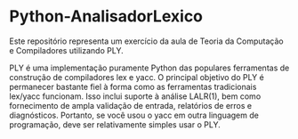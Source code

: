 # Python-AnalisadorLexico
Este repositório representa um exercício da aula de Teoria da Computação e Compiladores utilizando PLY.

PLY é uma implementação puramente Python das populares ferramentas de construção de compiladores lex e yacc. O principal objetivo do PLY é permanecer bastante fiel à forma como as ferramentas tradicionais lex/yacc funcionam. Isso inclui suporte à análise LALR(1), bem como fornecimento de ampla validação de entrada, relatórios de erros e diagnósticos. Portanto, se você usou o yacc em outra linguagem de programação, deve ser relativamente simples usar o PLY.

